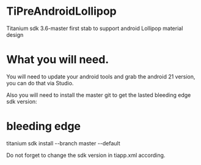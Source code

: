 # TiPreAndroidLollipop
Titanium sdk 3.6-master first stab to support android Lollipop material design


# What you will need.
You will need to update your android tools and grab the android 21 version, you can do that via Studio.

Also you will need to install the master git to get the lasted bleeding edge sdk version:
# bleeding edge
titanium sdk install --branch master --default

Do not forget to change the sdk version in tiapp.xml according.
